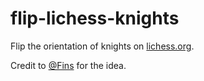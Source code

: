 # flip-lichess-knights

Flip the orientation of knights on [lichess.org](https://lichess.org).

Credit to [@Fins](https://en.lichess.org/@/Fins) for the idea.
